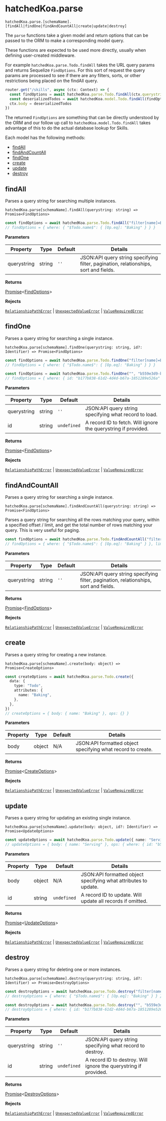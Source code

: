 # hatchedKoa.parse

`hatchedKoa.parse.[schemaName].[findAll|findOne|findAndCountAll|create|update|destroy]`

The `parse` functions take a given model and return options that can be passed to the ORM to make a corresponding model query.

These functions are expected to be used more directly, usually when defining user-created middleware.

For example `hatchedKoa.parse.Todo.findAll` takes the URL query params and returns Sequelize `FindOptions`. For this sort of request the query params are processed to see if there are any filters, sorts, or other restrictions being placed on the findAll query.

```ts
router.get("/skills", async (ctx: Context) => {
  const findOptions = await hatchedKoa.parse.Todo.findAll(ctx.querystring)
  const deserializedTodos = await hatchedKoa.model.Todo.findAll(findOptions)
  ctx.body = deserializedTodos
})
```

The returned `FindOptions` are something that can be directly understood by the ORM and our follow up call to `hatchedKoa.model.Todo.findAll` takes advantage of this to do the actual database lookup for Skills.

Each model has the following methods:

- [findAll](#findall)
- [findAndCountAll](#findandcountall)
- [findOne](#findone)
- [create](#create)
- [update](#update)
- [destroy](#destroy)

## findAll

Parses a query string for searching multiple instances.

`hatchedKoa.parse[schemaName].findAll(querystring: string) => Promise<FindOptions>`

```ts
const findOptions = await hatchedKoa.parse.Todo.findAll("filter[name]=Baking")
// findOptions = { where: { "$Todo.name$": { [Op.eq]: "Baking" } } }
```

**Parameters**

| Property    | Type   | Default | Details                                                                              |
| ----------- | ------ | ------- | ------------------------------------------------------------------------------------ |
| querystring | string | `''`    | JSON:API query string specifying filter, pagination, relationships, sort and fields. |

**Returns**

[Promise](https://developer.mozilla.org/en-US/docs/Web/JavaScript/Reference/Global_Objects/Promise)<[FindOptions](https://sequelize.org/api/v6/class/src/model.js~model#static-method-findAll)>

**Rejects**

[`RelationshipPathError`](../../packages/node/src/error/types/RelationshipPathError.ts) |
[`UnexpectedValueError`](../../packages/node/src/error/types/UnexpectedValueError.ts) | [`ValueRequiredError`](../../packages/node/src/error/types/ValueRequiredError.ts)

## findOne

Parses a query string for searching a single instance.

`hatchedKoa.parse[schemaName].findOne(querystring: string, id?: Identifier) => Promise<FindOptions>`

```ts
const findOptions = await hatchedKoa.parse.Todo.findOne("filter[name]=Baking")
// findOptions = { where: { "$Todo.name$": { [Op.eq]: "Baking" } } }

const findOptions = await hatchedKoa.parse.Todo.findOne("", "b559e3d9-bad7-4b3d-8b75-e406dfec4673")
// findOptions = { where: { id: "b177b838-61d2-4d4d-b67a-1851289e526a" } }
```

**Parameters**

| Property    | Type   | Default     | Details                                                        |
| ----------- | ------ | ----------- | -------------------------------------------------------------- |
| querystring | string | `''`        | JSON:API query string specifying what record to load.          |
| id          | string | `undefined` | A record ID to fetch. Will ignore the querystring if provided. |

**Returns**

[Promise](https://developer.mozilla.org/en-US/docs/Web/JavaScript/Reference/Global_Objects/Promise)<[FindOptions](https://sequelize.org/api/v6/class/src/model.js~model#static-method-findAll)>

**Rejects**

[`RelationshipPathError`](../../packages/node/src/error/types/RelationshipPathError.ts) |
[`UnexpectedValueError`](../../packages/node/src/error/types/UnexpectedValueError.ts) | [`ValueRequiredError`](../../packages/node/src/error/types/ValueRequiredError.ts)

## findAndCountAll

Parses a query string for searching a single instance.

`hatchedKoa.parse[schemaName].findAndCountAll(querystring: string) => Promise<FindOptions>`

Parses a query string for searching all the rows matching your query, within a specified offset / limit, and get the total number of rows matching your query. This is very useful for paging.

```ts
const findOptions = await hatchedKoa.parse.Todo.findAndCountAll("filter[name]=Baking&limit=1&offset=0")
// findOptions = { where: { "$Todo.name$": { [Op.eq]: "Baking" } }, limit: 1, offset: 0 }
```

**Parameters**

| Property    | Type   | Default | Details                                                                              |
| ----------- | ------ | ------- | ------------------------------------------------------------------------------------ |
| querystring | string | `''`    | JSON:API query string specifying filter, pagination, relationships, sort and fields. |

**Returns**

[Promise](https://developer.mozilla.org/en-US/docs/Web/JavaScript/Reference/Global_Objects/Promise)<[FindOptions](https://sequelize.org/api/v6/class/src/model.js~model#static-method-findAll)>

**Rejects**

[`RelationshipPathError`](../../packages/node/src/error/types/RelationshipPathError.ts) |
[`UnexpectedValueError`](../../packages/node/src/error/types/UnexpectedValueError.ts) | [`ValueRequiredError`](../../packages/node/src/error/types/ValueRequiredError.ts)

## create

Parses a query string for creating a new instance.

`hatchedKoa.parse[schemaName].create(body: object) => Promise<CreateOptions>`

```ts
const createOptions = await hatchedKoa.parse.Todo.create({
  data: {
    type: "Todo",
    attributes: {
      name: "Baking",
    },
  },
})
// createOptions = { body: { name: "Baking" }, ops: {} }
```

**Parameters**

| Property | Type   | Default | Details                                                     |
| -------- | ------ | ------- | ----------------------------------------------------------- |
| body     | object | N/A     | JSON:API formatted object specifying what record to create. |

**Returns**

[Promise](https://developer.mozilla.org/en-US/docs/Web/JavaScript/Reference/Global_Objects/Promise)<[CreateOptions](https://sequelize.org/api/v6/class/src/model.js~model#static-method-create)>

**Rejects**

[`RelationshipPathError`](../../packages/node/src/error/types/RelationshipPathError.ts) |
[`UnexpectedValueError`](../../packages/node/src/error/types/UnexpectedValueError.ts) | [`ValueRequiredError`](../../packages/node/src/error/types/ValueRequiredError.ts)

## update

Parses a query string for updating an existing single instance.

`hatchedKoa.parse[schemaName].update(body: object, id?: Identifier) => Promise<UpdateOptions>`

```ts
const updateOptions = await hatchedKoa.parse.Todo.update({ name: "Serving" }, "b559e3d9-bad7-4b3d-8b75-e406dfec4673")
// updateOptions = { body: { name: "Serving" }, ops: { where: { id: "b559e3d9-bad7-4b3d-8b75-e406dfec4673" } } }
```

**Parameters**

| Property | Type   | Default     | Details                                                         |
| -------- | ------ | ----------- | --------------------------------------------------------------- |
| body     | object | N/A         | JSON:API formatted object specifying what attributes to update. |
| id       | string | `undefined` | A record ID to update. Will update all records if omitted.      |

**Returns**

[Promise](https://developer.mozilla.org/en-US/docs/Web/JavaScript/Reference/Global_Objects/Promise)<[UpdateOptions](https://sequelize.org/api/v6/class/src/model.js~model#static-method-update)>

**Rejects**

[`RelationshipPathError`](../../packages/node/src/error/types/RelationshipPathError.ts) |
[`UnexpectedValueError`](../../packages/node/src/error/types/UnexpectedValueError.ts) | [`ValueRequiredError`](../../packages/node/src/error/types/ValueRequiredError.ts)

## destroy

Parses a query string for deleting one or more instances.

`hatchedKoa.parse[schemaName].destroy(querystring: string, id?: Identifier) => Promise<DestroyOptions>`

```ts
const destroyOptions = await hatchedKoa.parse.Todo.destroy("filter[name]=Baking")
// destroyOptions = { where: { "$Todo.name$": { [Op.eq]: "Baking" } } }

const destroyOptions = await hatchedKoa.parse.Todo.destroy("", "b559e3d9-bad7-4b3d-8b75-e406dfec4673")
// destroyOptions = { where: { id: "b177b838-61d2-4d4d-b67a-1851289e526a" } }
```

**Parameters**

| Property    | Type   | Default     | Details                                                          |
| ----------- | ------ | ----------- | ---------------------------------------------------------------- |
| querystring | string | `''`        | JSON:API query string specifying what record to destroy.         |
| id          | string | `undefined` | A record ID to destroy. Will ignore the querystring if provided. |

**Returns**

[Promise](https://developer.mozilla.org/en-US/docs/Web/JavaScript/Reference/Global_Objects/Promise)<[DestroyOptions](https://sequelize.org/api/v6/class/src/model.js~model#static-method-destroy)>

**Rejects**

[`RelationshipPathError`](../../packages/node/src/error/types/RelationshipPathError.ts) |
[`UnexpectedValueError`](../../packages/node/src/error/types/UnexpectedValueError.ts) | [`ValueRequiredError`](../../packages/node/src/error/types/ValueRequiredError.ts)
